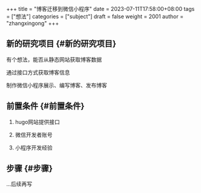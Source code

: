 +++
title = "博客迁移到微信小程序"
date = 2023-07-11T17:58:00+08:00
tags = ["想法"]
categories = ["subject"]
draft = false
weight = 2001
author = "zhangxingong"
+++

## 新的研究项目 {#新的研究项目}

有个想法，能否从静态网站获取博客数据

通过接口方式获取博客信息

制作微信小程序展示、编写博客、发布博客


## 前置条件 {#前置条件}

1.  hugo网站提供接口

2.  微信开发者账号

3.  小程序开发经验


## 步骤 {#步骤}

...后续再写
